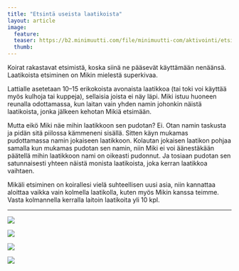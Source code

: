 ```yaml
---
title: "Etsintä useista laatikoista"
layout: article
image:
  feature:
  teaser: https://b2.minimuutti.com/file/minimuutti-com/aktivointi/etsinta-useista-laatikoista/DSC29381-245px (2).jpg
  thumb:
---
```


Koirat rakastavat etsimistä, koska siinä ne pääsevät käyttämään nenäänsä. Laatikoista etsiminen on Mikin mielestä superkivaa.

Lattialle asetetaan 10–15 erikokoista avonaista laatikkoa (tai toki voi käyttää myös kulhoja tai kuppeja), sellaisia joista ei näy läpi. Miki istuu huoneen reunalla odottamassa, kun laitan vain yhden namin johonkin näistä laatikoista, jonka jälkeen kehotan Mikiä etsimään.

Mutta eikö Miki näe mihin laatikkoon sen pudotan? Ei. Otan namin taskusta ja pidän sitä piilossa kämmeneni sisällä. Sitten käyn mukamas pudottamassa namin jokaiseen laatikkoon. Kolautan jokaisen laatikon pohjaa samalla kun mukamas pudotan sen namin, niin Miki ei voi äänestäkään päätellä mihin laatikkoon nami on oikeasti pudonnut. Ja tosiaan pudotan sen satunnaisesti yhteen näistä monista laatikoista, joka kerran laatikkoa vaihtaen.

Mikäli etsiminen on koirallesi vielä suhteellisen uusi asia, niin kannattaa aloittaa vaikka vain kolmella laatikolla, kuten myös Mikin kanssa teimme. Vasta kolmannella kerralla laitoin laatikoita yli 10 kpl.

---

![](https://b2.minimuutti.com/file/minimuutti-com/aktivointi/etsinta-useista-laatikoista/DSC29381-800px.jpg)

![](https://b2.minimuutti.com/file/minimuutti-com/aktivointi/etsinta-useista-laatikoista/DSC29389-800px.jpg)

![](https://b2.minimuutti.com/file/minimuutti-com/aktivointi/etsinta-useista-laatikoista/DSC29362-800px.jpg)

![](https://b2.minimuutti.com/file/minimuutti-com/aktivointi/etsinta-useista-laatikoista/DSC29376-800px.jpg)
